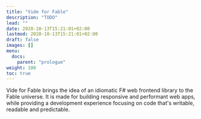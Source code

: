 ```yaml
---
title: "Vide for Fable"
description: "TODO"
lead: ""
date: 2020-10-13T15:21:01+02:00
lastmod: 2020-10-13T15:21:01+02:00
draft: false
images: []
menu:
  docs:
    parent: "prologue"
weight: 100
toc: true
---
```


Vide for Fable brings the idea of an idiomatic F# web frontend library to the Fable universe. It is made for building responsive and performant web apps, while providing a development experience focusing on code that's writable, readable and predictable.

